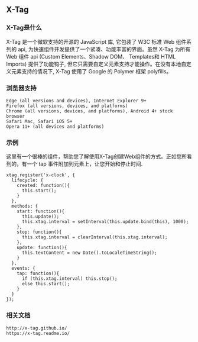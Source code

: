 ## X-Tag

### X-Tag是什么
X-Tag 是一个微软支持的开源的 JavaScript 库, 它包装了 W3C 标准 Web 组件系列的 api, 为快速组件开发提供了一个紧凑、功能丰富的界面。虽然 X-Tag 为所有 Web 组件 api (Custom Elements、Shadow DOM、 Templates和 HTML Imports) 提供了功能钩子, 但它只需要自定义元素支持才能操作。在没有本地自定义元素支持的情况下, X-Tag 使用了 Google 的 Polymer 框架 polyfills。

### 浏览器支持
    Edge (all versions and devices), Internet Explorer 9+
    Firefox (all versions, devices, and platforms)
    Chrome (all versions, devices, and platforms), Android 4+ stock browser
    Safari Mac, Safari iOS 5+
    Opera 11+ (all devices and platforms)

### 示例
这里有一个很棒的<x-click>组件，帮助您了解使用X-Tag创建Web组件的方式。正如您所看到的，有一个 tap 事件附加到元素上，让您开始和停止时间.

    xtag.register('x-clock', {
      lifecycle: {
        created: function(){
          this.start();
        }
      },
      methods: {
        start: function(){
          this.update();
          this.xtag.interval = setInterval(this.update.bind(this), 1000);
        },
        stop: function(){
          this.xtag.interval = clearInterval(this.xtag.interval);
        },
        update: function(){
          this.textContent = new Date().toLocaleTimeString();
        }
      },
      events: {
        tap: function(){
          if (this.xtag.interval) this.stop();
          else this.start();
        }
      }
    });

### 相关文档
    http://x-tag.github.io/ 
    https://x-tag.readme.io/ 